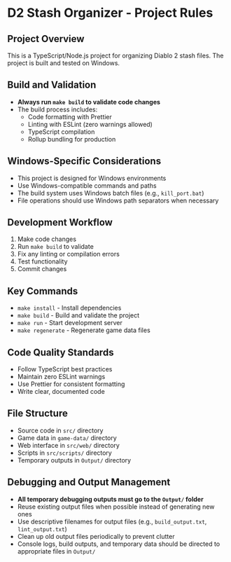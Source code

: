 # D2 Stash Organizer - Project Rules

## Project Overview
This is a TypeScript/Node.js project for organizing Diablo 2 stash files. The project is built and tested on Windows.

## Build and Validation
- **Always run `make build` to validate code changes**
- The build process includes:
  - Code formatting with Prettier
  - Linting with ESLint (zero warnings allowed)
  - TypeScript compilation
  - Rollup bundling for production

## Windows-Specific Considerations
- This project is designed for Windows environments
- Use Windows-compatible commands and paths
- The build system uses Windows batch files (e.g., `kill_port.bat`)
- File operations should use Windows path separators when necessary

## Development Workflow
1. Make code changes
2. Run `make build` to validate
3. Fix any linting or compilation errors
4. Test functionality
5. Commit changes

## Key Commands
- `make install` - Install dependencies
- `make build` - Build and validate the project
- `make run` - Start development server
- `make regenerate` - Regenerate game data files

## Code Quality Standards
- Follow TypeScript best practices
- Maintain zero ESLint warnings
- Use Prettier for consistent formatting
- Write clear, documented code

## File Structure
- Source code in `src/` directory
- Game data in `game-data/` directory
- Web interface in `src/web/` directory
- Scripts in `src/scripts/` directory
- Temporary outputs in `Output/` directory

## Debugging and Output Management
- **All temporary debugging outputs must go to the `Output/` folder**
- Reuse existing output files when possible instead of generating new ones
- Use descriptive filenames for output files (e.g., `build_output.txt`, `lint_output.txt`)
- Clean up old output files periodically to prevent clutter
- Console logs, build outputs, and temporary data should be directed to appropriate files in `Output/` 